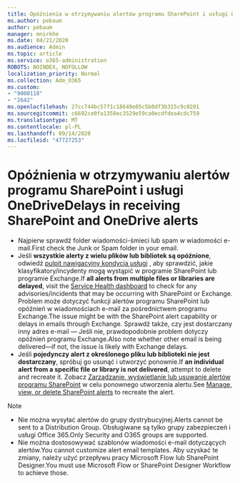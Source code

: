 ```yaml
---
title: Opóźnienia w otrzymywaniu alertów programu SharePoint i usługi OneDrive
ms.author: pebaum
author: pebaum
manager: mnirkhe
ms.date: 04/21/2020
ms.audience: Admin
ms.topic: article
ms.service: o365-administration
ROBOTS: NOINDEX, NOFOLLOW
localization_priority: Normal
ms.collection: Adm_O365
ms.custom:
- "9000118"
- "2642"
ms.openlocfilehash: 27cc744bc57f1c18649e05c5b0df3b315c9c0201
ms.sourcegitcommit: c6692ce0fa1358ec3529e59ca0ecdfdea4cdc759
ms.translationtype: MT
ms.contentlocale: pl-PL
ms.lasthandoff: 09/14/2020
ms.locfileid: "47727253"
---
```

# <a name="delays-in-receiving-sharepoint-and-onedrive-alerts"></a><span data-ttu-id="057dc-102">Opóźnienia w otrzymywaniu alertów programu SharePoint i usługi OneDrive</span><span class="sxs-lookup"><span data-stu-id="057dc-102">Delays in receiving SharePoint and OneDrive alerts</span></span>

- <span data-ttu-id="057dc-103">Najpierw sprawdź folder wiadomości-śmieci lub spam w wiadomości e-mail.</span><span class="sxs-lookup"><span data-stu-id="057dc-103">First check the Junk or Spam folder in your email.</span></span>
- <span data-ttu-id="057dc-104">Jeśli **wszystkie alerty z wielu plików lub bibliotek są opóźnione**, odwiedź [pulpit nawigacyjny kondycja usługi](https://portal.office.com/adminportal/home?ref=/servicehealth) , aby sprawdzić, jakie klasyfikatory/incydenty mogą wystąpić w programie SharePoint lub programie Exchange.</span><span class="sxs-lookup"><span data-stu-id="057dc-104">If **all alerts from multiple files or libraries are delayed**, visit the [Service Health dashboard](https://portal.office.com/adminportal/home?ref=/servicehealth) to check for any advisories/incidents that may be occurring with SharePoint or Exchange.</span></span> <span data-ttu-id="057dc-105">Problem może dotyczyć funkcji alertów programu SharePoint lub opóźnień w wiadomościach e-mail za pośrednictwem programu Exchange.</span><span class="sxs-lookup"><span data-stu-id="057dc-105">The issue might be with the SharePoint alert capability or delays in emails through Exchange.</span></span> <span data-ttu-id="057dc-106">Sprawdź także, czy jest dostarczany inny adres e-mail — Jeśli nie, prawdopodobnie problem dotyczy opóźnień programu Exchange.</span><span class="sxs-lookup"><span data-stu-id="057dc-106">Also note whether other email is being delivered—if not, the issue is likely with Exchange delays.</span></span>
- <span data-ttu-id="057dc-107">Jeśli **pojedynczy alert z określonego pliku lub biblioteki nie jest dostarczany**, spróbuj go usunąć i utworzyć ponownie.</span><span class="sxs-lookup"><span data-stu-id="057dc-107">If **an individual alert from a specific file or library is not delivered**, attempt to delete and recreate it.</span></span> <span data-ttu-id="057dc-108">Zobacz [Zarządzanie, wyświetlanie lub usuwanie alertów programu SharePoint](https://support.microsoft.com/office/99dfb19c-9a90-4a8c-aba1-aa8c8afb0de2) w celu ponownego utworzenia alertu.</span><span class="sxs-lookup"><span data-stu-id="057dc-108">See [Manage, view, or delete SharePoint alerts](https://support.microsoft.com/office/99dfb19c-9a90-4a8c-aba1-aa8c8afb0de2) to recreate the alert.</span></span>

> [!NOTE]
> - <span data-ttu-id="057dc-109">Nie można wysyłać alertów do grupy dystrybucyjnej.</span><span class="sxs-lookup"><span data-stu-id="057dc-109">Alerts cannot be sent to a Distribution Group.</span></span> <span data-ttu-id="057dc-110">Obsługiwane są tylko grupy zabezpieczeń i usługi Office 365.</span><span class="sxs-lookup"><span data-stu-id="057dc-110">Only Security and O365 groups are supported.</span></span>
> - <span data-ttu-id="057dc-111">Nie można dostosowywać szablonów wiadomości e-mail dotyczących alertów.</span><span class="sxs-lookup"><span data-stu-id="057dc-111">You cannot customize alert email templates.</span></span> <span data-ttu-id="057dc-112">Aby uzyskać te zmiany, należy użyć przepływu pracy Microsoft Flow lub SharePoint Designer.</span><span class="sxs-lookup"><span data-stu-id="057dc-112">You must use Microsoft Flow or SharePoint Designer Workflow to achieve those.</span></span>

